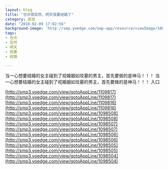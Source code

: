 ```yaml
---
layout: blog
title: "也许很突然、明天我要结婚了"
category: 其他
date: "2018-02-09 17:02:56"
background-image: 'http://smp.yoedge.com/smp-app/resource/viewImage/1002199appline.png'
tags:
- 也许
- 突然
- 明天
- 我要
- 结婚

---
```

当一心想要结婚的女主碰到了视婚姻如坟墓的男主，首先要做的是神马！！！
当一心想要结婚的女主碰到了视婚姻如坟墓的男主，首先要做的是神马！！！
入口

[http://smp3.yoedge.com/view/gotoAppLine/1109817](http://smp3.yoedge.com/view/gotoAppLine/1109817)
[http://smp3.yoedge.com/view/gotoAppLine/1109816](http://smp3.yoedge.com/view/gotoAppLine/1109816)
[http://smp3.yoedge.com/view/gotoAppLine/1098508](http://smp3.yoedge.com/view/gotoAppLine/1098508)
[http://smp3.yoedge.com/view/gotoAppLine/1098507](http://smp3.yoedge.com/view/gotoAppLine/1098507)
[http://smp3.yoedge.com/view/gotoAppLine/1098506](http://smp3.yoedge.com/view/gotoAppLine/1098506)
[http://smp3.yoedge.com/view/gotoAppLine/1098505](http://smp3.yoedge.com/view/gotoAppLine/1098505)
[http://smp3.yoedge.com/view/gotoAppLine/1098504](http://smp3.yoedge.com/view/gotoAppLine/1098504)

        
